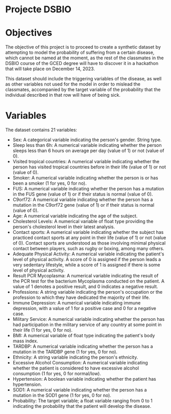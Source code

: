 # Projecte DSBIO

# Objectives 

The objective of this project is to proceed to create a synthetic dataset by attempting to model the probability of suffering from a certain disease, which cannot be named at the moment, as the rest of the classmates in the DSBIO course of the GCED degree will have to discover it in a hackathon that will take place on December 14, 2023.

This dataset should include the triggering variables of the disease, as well as other variables not used for the model in order to mislead the classmates, accompanied by the target variable of the probability that the individual described in that row will have of being sick.

# Variables

The dataset contains 21 variables:

* Sex: A categorical variable indicating the person's gender. String type.
* Sleep less than 6h: A numerical variable indicating whether the person sleeps less than 6 hours on average per day (value of 1) or not (value of 0).
* Visited tropical countries: A numerical variable indicating whether the person has visited tropical countries before in their life (value of 1) or not (value of 0).
* Smoker: A numerical variable indicating whether the person is or has been a smoker (1 for yes, 0 for no).
* FUS: A numerical variable indicating whether the person has a mutation in the FUS gene (value of 1) or if their status is normal (value of 0).
* C9orf72: A numerical variable indicating whether the person has a mutation in the C9orf72 gene (value of 1) or if their status is normal (value of 0).
* Age: A numerical variable indicating the age of the subject.
* Cholesterol Levels: A numerical variable of float type providing the person's cholesterol level in their latest analysis.
* Contact sports: A numerical variable indicating whether the subject has practiced contact sports at any point in their life (value of 1) or not (value of 0). Contact sports are understood as those involving minimal physical contact between players, such as rugby or boxing, among many others.
* Adequate Physical Activity: A numerical variable indicating the patient's level of physical activity. A score of 0 is assigned if the person leads a very sedentary lifestyle, while a score of 1 is assigned if there is some level of physical activity.
* Result PCR Mycoplasma: A numerical variable indicating the result of the PCR test for the bacterium Mycoplasma conducted on the patient. A value of 1 denotes a positive result, and 0 indicates a negative result.
* Professions: A string variable indicating the person's occupation or the profession to which they have dedicated the majority of their life.
* Immune Depression: A numerical variable indicating immune depression, with a value of 1 for a positive case and 0 for a negative case.
* Military Service: A numerical variable indicating whether the person has had participation in the military service of any country at some point in their life (1 for yes, 0 for no).
* BMI: A numerical variable of float type indicating the patient's body mass index.
* TARDBP: A numerical variable indicating whether the person has a mutation in the TARDBP gene (1 for yes, 0 for no).
* Ethnicity: A string variable indicating the person's ethnicity.
* Excessive Alcohol Consumption: A numerical variable indicating whether the patient is considered to have excessive alcohol consumption (1 for yes, 0 for normal/low).
* Hypertension: A boolean variable indicating whether the patient has hypertension.
* SOD1: A numerical variable indicating whether the person has a mutation in the SOD1 gene (1 for yes, 0 for no).
* Probability: The target variable; a float variable ranging from 0 to 1 indicating the probability that the patient will develop the disease.
